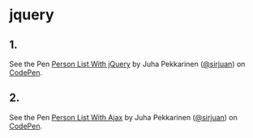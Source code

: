 # jquery

## 1.

<p data-height="265" data-theme-id="0" data-slug-hash="LQZRyw" data-default-tab="js,result" data-user="sirjuan" data-embed-version="2" data-pen-title="Person List With jQuery" class="codepen">See the Pen <a href="https://codepen.io/sirjuan/pen/LQZRyw/">Person List With jQuery</a> by Juha Pekkarinen (<a href="https://codepen.io/sirjuan">@sirjuan</a>) on <a href="https://codepen.io">CodePen</a>.</p>

## 2.

<p data-height="265" data-theme-id="0" data-slug-hash="JpXwpj" data-default-tab="js,result" data-user="sirjuan" data-embed-version="2" data-pen-title="Person List With Ajax" class="codepen">See the Pen <a href="https://codepen.io/sirjuan/pen/JpXwpj/">Person List With Ajax</a> by Juha Pekkarinen (<a href="https://codepen.io/sirjuan">@sirjuan</a>) on <a href="https://codepen.io">CodePen</a>.</p>
